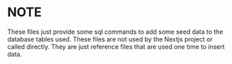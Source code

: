 # NOTE

These files just provide some sql commands to add some seed data to the database tables used. These files are not used by the Nextjs project or called directly. They are just reference files that are used one time to insert data.
